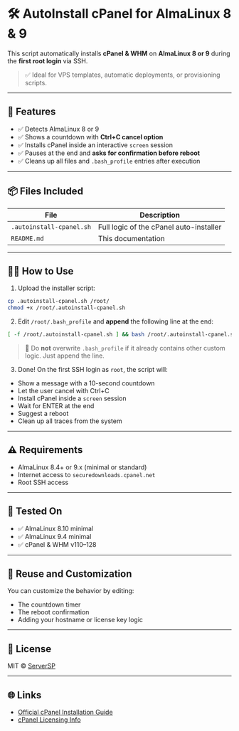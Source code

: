 # 🛠️ AutoInstall cPanel for AlmaLinux 8 & 9

This script automatically installs **cPanel & WHM** on **AlmaLinux 8 or 9** during the **first root login** via SSH.

> ✅ Ideal for VPS templates, automatic deployments, or provisioning scripts.

---

## 🚀 Features

- ✅ Detects AlmaLinux 8 or 9
- ✅ Shows a countdown with **Ctrl+C cancel option**
- ✅ Installs cPanel inside an interactive `screen` session
- ✅ Pauses at the end and **asks for confirmation before reboot**
- ✅ Cleans up all files and `.bash_profile` entries after execution

---

## 📦 Files Included

| File                         | Description                                 |
|-----------------------------|---------------------------------------------|
| `.autoinstall-cpanel.sh`    | Full logic of the cPanel auto-installer     |
| `README.md`                 | This documentation                          |

---

## 🧑‍💻 How to Use

1. Upload the installer script:

```bash
cp .autoinstall-cpanel.sh /root/
chmod +x /root/.autoinstall-cpanel.sh
```

2. Edit `/root/.bash_profile` and **append** the following line at the end:

```bash
[ -f /root/.autoinstall-cpanel.sh ] && bash /root/.autoinstall-cpanel.sh
```

> 📝 Do **not** overwrite `.bash_profile` if it already contains other custom logic. Just append the line.

3. Done! On the first SSH login as `root`, the script will:
- Show a message with a 10-second countdown
- Let the user cancel with Ctrl+C
- Install cPanel inside a `screen` session
- Wait for ENTER at the end
- Suggest a reboot
- Clean up all traces from the system

---

## ⚠️ Requirements

- AlmaLinux 8.4+ or 9.x (minimal or standard)
- Internet access to `securedownloads.cpanel.net`
- Root SSH access

---

## 🧪 Tested On

- ✅ AlmaLinux 8.10 minimal
- ✅ AlmaLinux 9.4 minimal
- ✅ cPanel & WHM v110–128

---

## 🔁 Reuse and Customization

You can customize the behavior by editing:
- The countdown timer
- The reboot confirmation
- Adding your hostname or license key logic

---

## 📄 License

MIT © [ServerSP](https://serversp.com)

---

## 🌐 Links

- [Official cPanel Installation Guide](https://docs.cpanel.net/installation-guide/)
- [cPanel Licensing Info](https://cpanel.net/pricing/)
